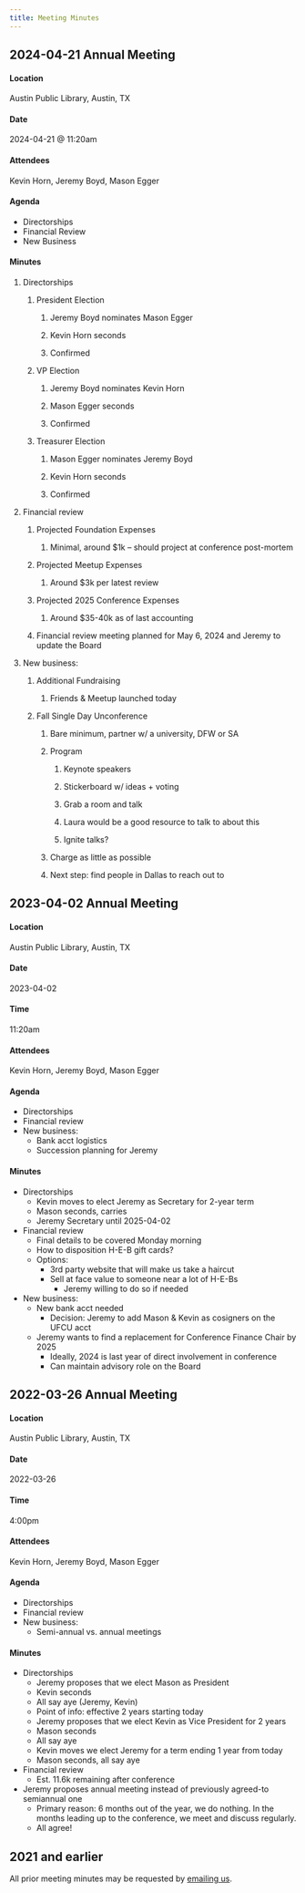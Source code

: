 ```yaml
---
title: Meeting Minutes
---
```


## 2024-04-21 Annual Meeting

#### Location 
Austin Public Library, Austin, TX
#### Date
2024-04-21 @ 11:20am

#### Attendees
Kevin Horn, Jeremy Boyd, Mason Egger

#### Agenda

* Directorships
* Financial Review
* New Business

#### Minutes

1. Directorships

   1. President Election

      1. Jeremy Boyd nominates Mason Egger

      2. Kevin Horn seconds

      3. Confirmed

   2. VP Election

      1. Jeremy Boyd nominates Kevin Horn

      2. Mason Egger seconds

      3. Confirmed

   3. Treasurer Election

      1. Mason Egger nominates Jeremy Boyd

      2. Kevin Horn seconds

      3. Confirmed

2. Financial review

   1. Projected Foundation Expenses

      1. Minimal, around $1k – should project at conference post-mortem

   2. Projected Meetup Expenses

      1. Around $3k per latest review

   3. Projected 2025 Conference Expenses

      1. Around $35-40k as of last accounting

   4. Financial review meeting planned for May 6, 2024 and Jeremy to update the Board

3. New business:

   1. Additional Fundraising

      1. Friends & Meetup launched today

   2. Fall Single Day Unconference

      1. Bare minimum, partner w/ a university, DFW or SA

      2. Program

         1. Keynote speakers

         2. Stickerboard w/ ideas + voting

         3. Grab a room and talk

         4. Laura would be a good resource to talk to about this

         5. Ignite talks?

      3. Charge as little as possible

      4. Next step: find people in Dallas to reach out to


## 2023-04-02 Annual Meeting
#### Location
Austin Public Library, Austin, TX
#### Date
2023-04-02
#### Time
11:20am
#### Attendees
Kevin Horn, Jeremy Boyd, Mason Egger
#### Agenda
- Directorships
- Financial review
- New business:
    - Bank acct logistics
    - Succession planning for Jeremy
#### Minutes
- Directorships
    - Kevin moves to elect Jeremy as Secretary for 2-year term
    - Mason seconds, carries
    - Jeremy Secretary until 2025-04-02
- Financial review
    - Final details to be covered Monday morning
    - How to disposition H-E-B gift cards?
    - Options:
        - 3rd party website that will make us take a haircut
        - Sell at face value to someone near a lot of H-E-Bs
            - Jeremy willing to do so if needed
- New business:
    - New bank acct needed
        - Decision: Jeremy to add Mason & Kevin as cosigners on the UFCU acct
    - Jeremy wants to find a replacement for Conference Finance Chair by 2025
        - Ideally, 2024 is last year of direct involvement in conference
        - Can maintain advisory role on the Board

## 2022-03-26 Annual Meeting
#### Location
Austin Public Library, Austin, TX
#### Date
2022-03-26
#### Time
4:00pm
#### Attendees
Kevin Horn, Jeremy Boyd, Mason Egger
#### Agenda
- Directorships
- Financial review
- New business:
    - Semi-annual vs. annual meetings
#### Minutes
- Directorships
    - Jeremy proposes that we elect Mason as President
    - Kevin seconds
    - All say aye (Jeremy, Kevin)
    - Point of info: effective 2 years starting today
    - Jeremy proposes that we elect Kevin as Vice President for 2 years
    - Mason seconds
    - All say aye
    - Kevin moves we elect Jeremy for a term ending 1 year from today
    - Mason seconds, all say aye
- Financial review
    - Est. 11.6k remaining after conference
- Jeremy proposes annual meeting instead of previously agreed-to semiannual one
    - Primary reason: 6 months out of the year, we do nothing. In the months leading up to the conference, we meet and discuss regularly.
    - All agree!

## 2021 and earlier
All prior meeting minutes may be requested by [emailing us](mailto:foundation@pytexas.org).